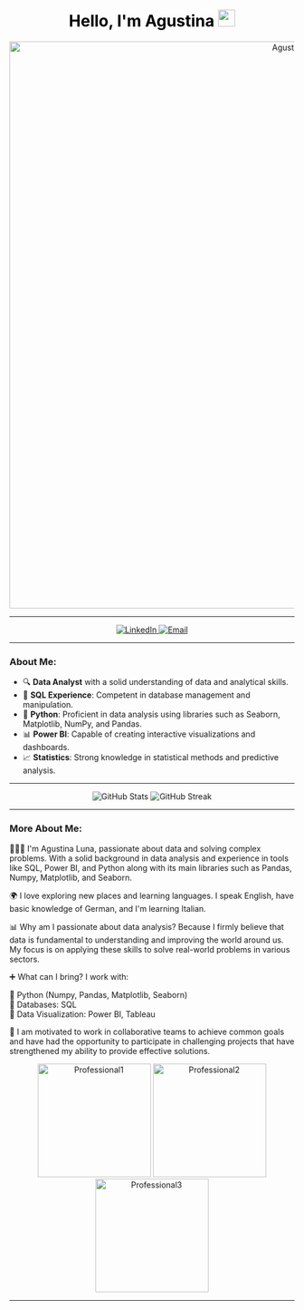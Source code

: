 <div align="center">
  <h1 style="color:black; font-weight:bold;">
    Hello, I'm Agustina <img src="https://github.githubassets.com/images/icons/emoji/unicode/1f44b.png" width="30px">
  </h1>
  <img src="https://i.imgur.com/Jar5yzy.png" alt="AgustinaFoto" width="1000px">
</div>

---

<p align="center">
  <a href="https://www.linkedin.com/in/agustina-luna-45a867312/">
    <img src="https://img.shields.io/badge/LinkedIn-0077B5?style=for-the-badge&logo=linkedin&logoColor=white" alt="LinkedIn">
  </a>
  <a href="mailto:agustinatluna@outlook.com">
    <img src="https://img.shields.io/badge/Email-D14836?style=for-the-badge&logo=gmail&logoColor=white" alt="Email">
  </a>
</p>

---

### About Me:

- 🔍 **Data Analyst** with a solid understanding of data and analytical skills.
- 🧩 **SQL Experience**: Competent in database management and manipulation.
- 🐍 **Python**: Proficient in data analysis using libraries such as Seaborn, Matplotlib, NumPy, and Pandas.
- 📊 **Power BI**: Capable of creating interactive visualizations and dashboards.
- 📈 **Statistics**: Strong knowledge in statistical methods and predictive analysis.

---

<p align="center">
  <img src="https://github-readme-stats.vercel.app/api?username=AgusLuna98&show_icons=true&theme=radical" alt="GitHub Stats">
  <img src="https://github-readme-streak-stats.herokuapp.com/?user=AgusLuna98&theme=radical" alt="GitHub Streak">
</p>

---

### More About Me:

👩🏻‍💻 I'm Agustina Luna, passionate about data and solving complex problems. With a solid background in data analysis and experience in tools like SQL, Power BI, and Python along with its main libraries such as Pandas, Numpy, Matplotlib, and Seaborn.

🌍 I love exploring new places and learning languages. I speak English, have basic knowledge of German, and I'm learning Italian.

📊 Why am I passionate about data analysis? Because I firmly believe that data is fundamental to understanding and improving the world around us. My focus is on applying these skills to solve real-world problems in various sectors.

➕ What can I bring? I work with:

🔹 Python (Numpy, Pandas, Matplotlib, Seaborn)  
🔹 Databases: SQL  
🔹 Data Visualization: Power BI, Tableau  

🤝 I am motivated to work in collaborative teams to achieve common goals and have had the opportunity to participate in challenging projects that have strengthened my ability to provide effective solutions.

<p align="center">
  <img src="https://imgur.com/f51f2a38-dfeb-4383-ae69-c5b2970d48b5" width="200" height="200" alt="Professional1">
  <img src="https://imgur.com/c46447ee-1000-413e-bea8-d70dfccc2864" width="200" height="200" alt="Professional2">
  <img src="https://imgur.com/7d151a4b-8bb8-4a74-b937-8cc2719c9a60" width="200" height="200" alt="Professional3">
</p>

---



